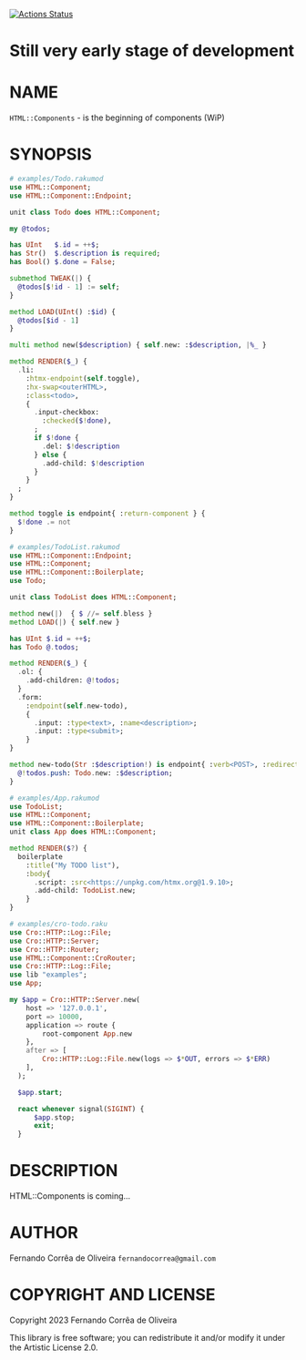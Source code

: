 [![Actions Status](https://github.com/FCO/HTML-Component/actions/workflows/test.yml/badge.svg)](https://github.com/FCO/HTML-Component/actions)

Still very early stage of development
=====================================

NAME
====

`HTML::Components` - is the beginning of components (WiP)

SYNOPSIS
========

```raku
# examples/Todo.rakumod
use HTML::Component;
use HTML::Component::Endpoint;

unit class Todo does HTML::Component;

my @todos;

has UInt   $.id = ++$;
has Str()  $.description is required;
has Bool() $.done = False;

submethod TWEAK(|) {
  @todos[$!id - 1] := self;
}

method LOAD(UInt() :$id) {
  @todos[$id - 1]
}

multi method new($description) { self.new: :$description, |%_ }

method RENDER($_) {
  .li:
    :htmx-endpoint(self.toggle),
    :hx-swap<outerHTML>,
    :class<todo>,
    {
      .input-checkbox:
        :checked($!done),
      ;
      if $!done {
        .del: $!description
      } else {
        .add-child: $!description
      }
    }
  ;
}

method toggle is endpoint{ :return-component } {
  $!done .= not
}
```

```raku
# examples/TodoList.rakumod
use HTML::Component::Endpoint;
use HTML::Component;
use HTML::Component::Boilerplate;
use Todo;

unit class TodoList does HTML::Component;

method new(|)  { $ //= self.bless }
method LOAD(|) { self.new }

has UInt $.id = ++$;
has Todo @.todos;

method RENDER($_) {
  .ol: {
    .add-children: @!todos;
  }
  .form:
    :endpoint(self.new-todo),
    {
      .input: :type<text>, :name<description>;
      .input: :type<submit>;
    }
}

method new-todo(Str :$description!) is endpoint{ :verb<POST>, :redirect</> } {
  @!todos.push: Todo.new: :$description;
}
```

```raku
# examples/App.rakumod
use TodoList;
use HTML::Component;
use HTML::Component::Boilerplate;
unit class App does HTML::Component;

method RENDER($?) {
  boilerplate
    :title("My TODO list"),
    :body{
      .script: :src<https://unpkg.com/htmx.org@1.9.10>;
      .add-child: TodoList.new;
    }
}
```

```raku
# examples/cro-todo.raku
use Cro::HTTP::Log::File;
use Cro::HTTP::Server;
use Cro::HTTP::Router;
use HTML::Component::CroRouter;
use Cro::HTTP::Log::File;
use lib "examples";
use App;

my $app = Cro::HTTP::Server.new(
    host => '127.0.0.1',
    port => 10000,
    application => route {
        root-component App.new
    },
    after => [
        Cro::HTTP::Log::File.new(logs => $*OUT, errors => $*ERR)
    ],
  );

  $app.start;

  react whenever signal(SIGINT) {
      $app.stop;
      exit;
  }
```

DESCRIPTION
===========

HTML::Components is coming...

AUTHOR
======

Fernando Corrêa de Oliveira `fernandocorrea@gmail.com`

COPYRIGHT AND LICENSE
=====================

Copyright 2023 Fernando Corrêa de Oliveira

This library is free software; you can redistribute it and/or modify it under the Artistic License 2.0.

